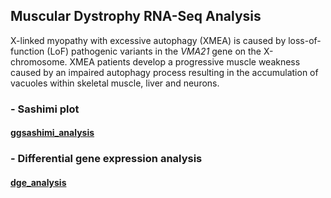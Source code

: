 ## Muscular Dystrophy RNA-Seq Analysis
X-linked myopathy with excessive autophagy (XMEA) is caused by loss-of-function (LoF) pathogenic variants in the _VMA21_ gene on the X-chromosome. XMEA patients develop a progressive muscle weakness caused by an impaired autophagy process resulting in the accumulation of vacuoles within skeletal muscle, liver and neurons. 

### - Sashimi plot 
#### [ggsashimi_analysis](https://github.com/uab-cgds-worthey/muscular_dystrophy_rnaseq_vma21_manuscript/tree/main/ggsashimi_analysis)
### - Differential gene expression analysis
#### [dge_analysis](https://github.com/uab-cgds-worthey/muscular_dystrophy_rnaseq_vma21_manuscript/tree/main/dge)
